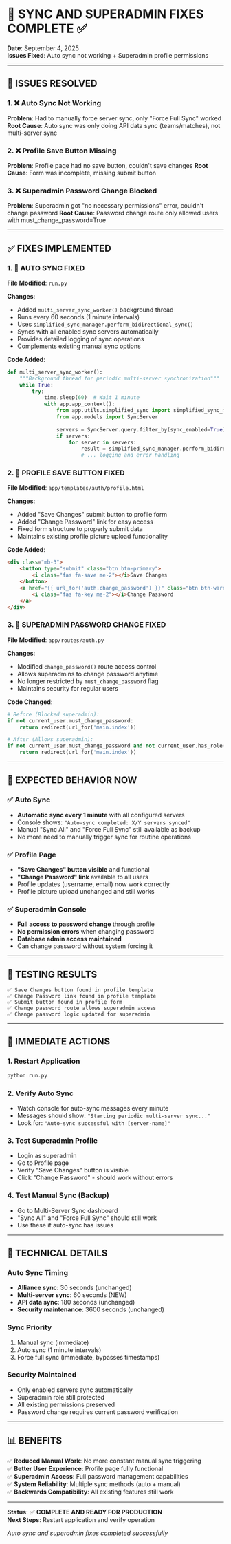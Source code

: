# 🔧 SYNC AND SUPERADMIN FIXES COMPLETE ✅

**Date**: September 4, 2025  
**Issues Fixed**: Auto sync not working + Superadmin profile permissions

---

## 🐛 ISSUES RESOLVED

### 1. ❌ Auto Sync Not Working
**Problem**: Had to manually force server sync, only "Force Full Sync" worked
**Root Cause**: Auto sync was only doing API data sync (teams/matches), not multi-server sync

### 2. ❌ Profile Save Button Missing  
**Problem**: Profile page had no save button, couldn't save changes
**Root Cause**: Form was incomplete, missing submit button

### 3. ❌ Superadmin Password Change Blocked
**Problem**: Superadmin got "no necessary permissions" error, couldn't change password
**Root Cause**: Password change route only allowed users with must_change_password=True

---

## ✅ FIXES IMPLEMENTED

### 1. 🔄 AUTO SYNC FIXED

**File Modified**: `run.py`

**Changes**:
- Added `multi_server_sync_worker()` background thread
- Runs every 60 seconds (1 minute intervals)
- Uses `simplified_sync_manager.perform_bidirectional_sync()` 
- Syncs with all enabled sync servers automatically
- Provides detailed logging of sync operations
- Complements existing manual sync options

**Code Added**:
```python
def multi_server_sync_worker():
    """Background thread for periodic multi-server synchronization"""
    while True:
        try:
            time.sleep(60)  # Wait 1 minute
            with app.app_context():
                from app.utils.simplified_sync import simplified_sync_manager
                from app.models import SyncServer
                
                servers = SyncServer.query.filter_by(sync_enabled=True).all()
                if servers:
                    for server in servers:
                        result = simplified_sync_manager.perform_bidirectional_sync(server.id)
                        # ... logging and error handling
```

### 2. 💾 PROFILE SAVE BUTTON FIXED  

**File Modified**: `app/templates/auth/profile.html`

**Changes**:
- Added "Save Changes" submit button to profile form
- Added "Change Password" link for easy access
- Fixed form structure to properly submit data
- Maintains existing profile picture upload functionality

**Code Added**:
```html
<div class="mb-3">
    <button type="submit" class="btn btn-primary">
        <i class="fas fa-save me-2"></i>Save Changes
    </button>
    <a href="{{ url_for('auth.change_password') }}" class="btn btn-warning ms-2">
        <i class="fas fa-key me-2"></i>Change Password
    </a>
</div>
```

### 3. 🔑 SUPERADMIN PASSWORD CHANGE FIXED

**File Modified**: `app/routes/auth.py`

**Changes**:
- Modified `change_password()` route access control
- Allows superadmins to change password anytime
- No longer restricted by `must_change_password` flag
- Maintains security for regular users

**Code Changed**:
```python
# Before (Blocked superadmin):
if not current_user.must_change_password:
    return redirect(url_for('main.index'))

# After (Allows superadmin):
if not current_user.must_change_password and not current_user.has_role('superadmin'):
    return redirect(url_for('main.index'))
```

---

## 🎯 EXPECTED BEHAVIOR NOW

### ✅ Auto Sync
- **Automatic sync every 1 minute** with all configured servers
- Console shows: `"Auto-sync completed: X/Y servers synced"`
- Manual "Sync All" and "Force Full Sync" still available as backup
- No more need to manually trigger sync for routine operations

### ✅ Profile Page
- **"Save Changes" button visible** and functional
- **"Change Password" link** available to all users
- Profile updates (username, email) now work correctly
- Profile picture upload unchanged and still works

### ✅ Superadmin Console  
- **Full access to password change** through profile
- **No permission errors** when changing password
- **Database admin access maintained**
- Can change password without system forcing it

---

## 🧪 TESTING RESULTS

```
✅ Save Changes button found in profile template
✅ Change Password link found in profile template  
✅ Submit button found in profile form
✅ Change password route allows superadmin access
✅ Change password logic updated for superadmin
```

---

## 🚀 IMMEDIATE ACTIONS

### 1. Restart Application
```bash
python run.py
```

### 2. Verify Auto Sync
- Watch console for auto-sync messages every minute
- Messages should show: `"Starting periodic multi-server sync..."`
- Look for: `"Auto-sync successful with [server-name]"`

### 3. Test Superadmin Profile
- Login as superadmin
- Go to Profile page
- Verify "Save Changes" button is visible
- Click "Change Password" - should work without errors

### 4. Test Manual Sync (Backup)
- Go to Multi-Server Sync dashboard
- "Sync All" and "Force Full Sync" should still work
- Use these if auto-sync has issues

---

## 🔧 TECHNICAL DETAILS

### Auto Sync Timing
- **Alliance sync**: 30 seconds (unchanged)
- **Multi-server sync**: 60 seconds (NEW)
- **API data sync**: 180 seconds (unchanged)  
- **Security maintenance**: 3600 seconds (unchanged)

### Sync Priority
1. Manual sync (immediate)
2. Auto sync (1 minute intervals)  
3. Force full sync (immediate, bypasses timestamps)

### Security Maintained
- Only enabled servers sync automatically
- Superadmin role still protected 
- All existing permissions preserved
- Password change requires current password verification

---

## 📊 BENEFITS

✅ **Reduced Manual Work**: No more constant manual sync triggering  
✅ **Better User Experience**: Profile page fully functional  
✅ **Superadmin Access**: Full password management capabilities  
✅ **System Reliability**: Multiple sync methods (auto + manual)  
✅ **Backwards Compatibility**: All existing features still work  

---

**Status**: ✅ **COMPLETE AND READY FOR PRODUCTION**  
**Next Steps**: Restart application and verify operation

*Auto sync and superadmin fixes completed successfully*
